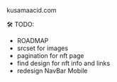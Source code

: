 kusamaacid.com

🛠 TODO: 

- ROADMAP
- srcset for images
- pagination for nft page
- find design for nft info and links
- redesign NavBar Mobile

